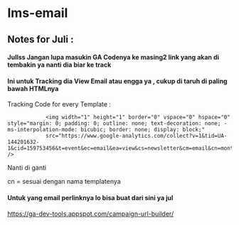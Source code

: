 # lms-email

## Notes for Juli  :

#### Jullss Jangan lupa masukin GA Codenya ke masing2 link yang akan di tembakin ya nanti dia biar ke track


#### Ini untuk Tracking dia View Email atau engga ya , cukup di taruh di paling bawah HTMLnya
Tracking Code for every Template :

				<img width="1" height="1" border="0" vspace="0" hspace="0" style="margin: 0; padding: 0; outline: none; text-decoration: none; -ms-interpolation-mode: bicubic; border: none; display: block;"
				src="https://www.google-analytics.com/collect?v=1&tid=UA-144201632-1&cid=159753456&t=event&ec=email&ea=view&cs=newsletter&cm=email&cn=monthly_newsletter" />
        
 
 Nanti di ganti 
 
 cn =  sesuai dengan nama templatenya
 
 #### Untuk yang email perlinknya lo bisa buat dari sini ya jul
 
https://ga-dev-tools.appspot.com/campaign-url-builder/
 
 
